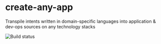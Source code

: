 # create-any-app
Transpile intents written in domain-specific languages into application &amp; dev-ops sources on any technology stacks

![Build status](https://github.com/felix-b/create-any-app/workflows/Build/badge.svg)
